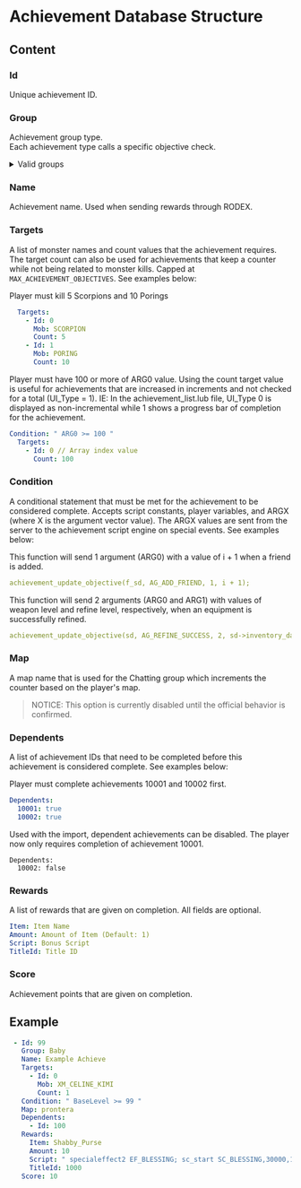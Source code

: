 <!--
//===== rAthena Documentation ================================
//= Achievement Database Structure
//===== By: ==================================================
//= rAthena Dev Team
//===== Last Updated: ========================================
//= 20200220
//===== Description: =========================================
//= Explanation of the achievements_db.yml file and structure.
//============================================================
-->

# Achievement Database Structure
## Content
### Id
Unique achievement ID.

### Group
Achievement group type.  
Each achievement type calls a specific objective check.  
<details class="card">
  <summary>Valid groups</summary>
  <div class="card-body">
    <ul>
      <li><code>None</code> - Can be used for custom achievements that are given through a script with no trigger events.</li>
      <li><code>Add_Friend</code> - Triggered when a player adds a friend.</li>
      <li><code>Adventure</code> - Does not trigger automatically. These are triggered by the achievementcomplete script command.</li>
      <li><code>Baby</code> - Triggered when a player becomes a baby job.</li>
      <li><code>Battle</code> - Triggered when a player kills a monster.</li>
      <li><code>Chatting</code> - Aegis uses this when talking to a NPC. These are triggered by the achievementupdate script command.</li>
      <li><code>Chatting_Count</code> - Triggered when a player has a chatroom open and others join.</li>
      <li><code>Chatting_Create</code> - Triggered when a player creates a chatroom.</li>
      <li><code>Chatting_Dying</code> - Triggered when a player creates a chatroom and dies with it open.</li>
      <li><code>Eat</code> - Unknown.</li>
      <li><code>Get_Item</code> - Triggered when a player gets an item that has a specific sell value.</li>
      <li><code>Get_Zeny</code> - Triggered when a player gets a specific amount of zeny at once.</li>
      <li><code>Goal_Achieve</code> - Triggered when a player's achievement rank levels up.</li>
      <li><code>Goal_Level</code> - Triggered when a player's base level or job level changes.</li>
      <li><code>Goal_Status</code> - Triggered when a player's base stats changes.</li>
      <li><code>Job_Change</code> - Triggered when a player's job changes.</li>
      <li><code>Marry</code> - Triggered when two players get married.</li>
      <li><code>Party</code> - Triggered when a player creates a party.</li>
      <li><code>Enchant_Fail</code> - Triggered when a player fails to refine an equipment.</li>
      <li><code>Enchant_Success</code> - Triggered when a player successfully refines an equipment.</li>
      <li><code>Spend_Zeny</code> - Triggered when a player spends any amount of zeny on vendors.</li>
      <li><code>Taming</code> - Triggered when a player tames a monster.</li>
    </ul>
  </div>
</details>


### Name
Achievement name. Used when sending rewards through RODEX.

### Targets
A list of monster names and count values that the achievement requires. The target count can also be used for achievements that keep a counter while not being related to monster kills. Capped at `MAX_ACHIEVEMENT_OBJECTIVES`. See examples below:

Player must kill 5 Scorpions and 10 Porings
```yml
  Targets:
    - Id: 0
      Mob: SCORPION
      Count: 5
    - Id: 1
      Mob: PORING
      Count: 10
```

Player must have 100 or more of ARG0 value. Using the count target value is useful for achievements that are increased in increments and not checked for a total (UI_Type = 1). IE: In the achievement_list.lub file, UI_Type 0 is displayed as non-incremental while 1 shows a progress bar of completion for the achievement.
```yml
Condition: " ARG0 >= 100 "
  Targets:
    - Id: 0 // Array index value
      Count: 100
```

### Condition
A conditional statement that must be met for the achievement to be considered complete. Accepts script constants, player variables, and ARGX (where X is the argument vector value). The ARGX values are sent from the server to the achievement script engine on special events. See examples below:

This function will send 1 argument (ARG0) with a value of i + 1 when a friend is added.
```yml
achievement_update_objective(f_sd, AG_ADD_FRIEND, 1, i + 1);
```

This function will send 2 arguments (ARG0 and ARG1) with values of weapon level and refine level, respectively, when an equipment is successfully refined.
```yml
achievement_update_objective(sd, AG_REFINE_SUCCESS, 2, sd->inventory_data[i]->wlv, sd->inventory.u.items_inventory[i].refine);
```

### Map
A map name that is used for the Chatting group which increments the counter based on the player's map.  
> NOTICE: This option is currently disabled until the official behavior is confirmed.

### Dependents
A list of achievement IDs that need to be completed before this achievement is considered complete. See examples below:

Player must complete achievements 10001 and 10002 first.
```yml
Dependents:
  10001: true
  10002: true
```

Used with the import, dependent achievements can be disabled. The player now only requires completion of achievement 10001.
```
Dependents:
  10002: false
```

### Rewards
A list of rewards that are given on completion. All fields are optional.
```yml
Item: Item Name
Amount: Amount of Item (Default: 1)
Script: Bonus Script
TitleId: Title ID
```

### Score
Achievement points that are given on completion.

## Example
```yml
 - Id: 99                  
   Group: Baby            
   Name: Example Achieve
   Targets:            
     - Id: 0
       Mob: XM_CELINE_KIMI
       Count: 1
   Condition: " BaseLevel >= 99 "
   Map: prontera
   Dependents:
     - Id: 100
   Rewards:
     Item: Shabby_Purse
     Amount: 10
     Script: " specialeffect2 EF_BLESSING; sc_start SC_BLESSING,30000,10; "
     TitleId: 1000
   Score: 10
